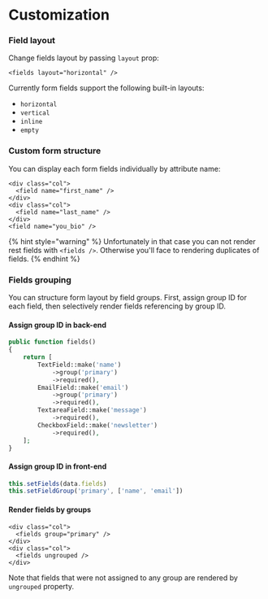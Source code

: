 # Customization

### Field layout

Change fields layout by passing `layout` prop:

```markup
<fields layout="horizontal" />
```

Currently form fields support the following built-in layouts:

* `horizontal`
* `vertical`
* `inline`
* `empty`

### Custom form structure

You can display each form fields individually by attribute name:

```markup
<div class="col">
  <field name="first_name" />
</div>
<div class="col">
  <field name="last_name" />
</div>
<field name="you_bio" />
```

{% hint style="warning" %}
Unfortunately in that case you can not render rest fields with `<fields />`. Otherwise you'll face to rendering duplicates of fields.
{% endhint %}

### Fields grouping

You can structure form layout by field groups. First, assign group ID for each field, then selectively render fields referencing by group ID.

#### Assign group ID in back-end

```php
public function fields()
{
    return [
        TextField::make('name')
            ->group('primary')
            ->required(),
        EmailField::make('email')
            ->group('primary')
            ->required(),
        TextareaField::make('message')
            ->required(),
        CheckboxField::make('newsletter')
            ->required(),
    ];
}
```

#### Assign group ID in front-end

```javascript
this.setFields(data.fields)
this.setFieldGroup('primary', ['name', 'email'])
```

#### Render fields by groups

```markup
<div class="col">
  <fields group="primary" />
</div>
<div class="col">
  <fields ungrouped />
</div>
```

Note that fields that were not assigned to any group are rendered by `ungrouped` property.

